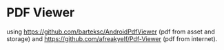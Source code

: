 # PDF Viewer
using https://github.com/barteksc/AndroidPdfViewer (pdf from asset and storage) and https://github.com/afreakyelf/Pdf-Viewer (pdf from internet).
